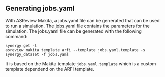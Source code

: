 ## Generating jobs.yaml
With ASReview Makita, a jobs.yaml file can be generated that can be used to run a simulation. The jobs.yaml file contains the parameters for the simulation. The jobs.yaml file can be generated with the following command:

```console
synergy get -l
asreview makita template arfi --template jobs.yaml.template -s synergy_dataset -f jobs.yaml
```

It is based on the Makita template `jobs.yaml.template` which is a custom template dependend on the ARFI template.
